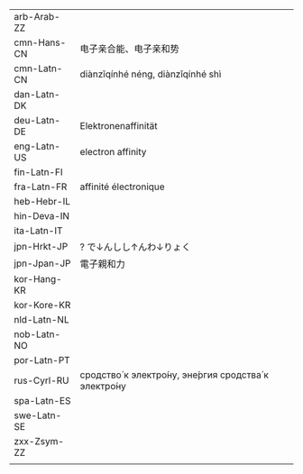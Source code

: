 | | | |
|-|-|-|
| arb-Arab-ZZ |  |  |
| cmn-Hans-CN | 电子亲合能、电子亲和势 |  |
| cmn-Latn-CN | diànzǐqínhé néng, diànzǐqínhé shì |  |
| dan-Latn-DK |  |  |
| deu-Latn-DE | Elektronenaffinität |  |
| eng-Latn-US | electron affinity |  |
| fin-Latn-FI |  |  |
| fra-Latn-FR | affinité électronique |  |
| heb-Hebr-IL |  |  |
| hin-Deva-IN |  |  |
| ita-Latn-IT |  |  |
| jpn-Hrkt-JP | ? で↓んしし↑んわ↓りょく |  |
| jpn-Jpan-JP | 電子親和力 |  |
| kor-Hang-KR |  |  |
| kor-Kore-KR |  |  |
| nld-Latn-NL |  |  |
| nob-Latn-NO |  |  |
| por-Latn-PT |  |  |
| rus-Cyrl-RU | сродство́ к электро́ну, эне́ргия сродства́ к электро́ну |  |
| spa-Latn-ES |  |  |
| swe-Latn-SE |  |  |
| zxx-Zsym-ZZ |  |  |
|  |  |  |
